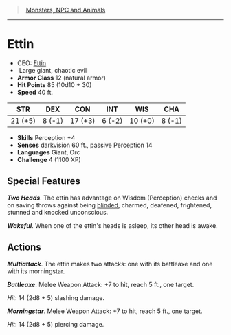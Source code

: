 ﻿---
!MonsterItem
Family: MonsterVO
Type: giant
Size: Large
Alignment: chaotic evil
ArmorClass: 12 (natural armor)
HitPoints: 85 (10d10 + 30)
Speed: 40 ft.
Strength: 21 (+5)
Dexterity: ' 8 (-1)'
Constitution: 17 (+3)
Intelligence: ' 6 (-2)'
Wisdom: 10 (+0)
Charisma: ' 8 (-1)'
Skills: Perception +4
Senses: darkvision 60 ft., passive Perception 14
Languages: Giant, Orc
Challenge: 4 (1100 XP)
Id: monsters_vo.md#ettin
ParentLink: monsters_vo.md#monsters-npc-and-animals
Name: Ettin
ParentName: Monsters, NPC and Animals
NameLevel: 1
AltName: '[Ettin](hd_monsters_ettin.md)'
Attributes:
  Name: Ettin
  Markdown: >+
    # <!--Name-->Ettin<!--/Name-->


    - CEO: <!--AltName-->[Ettin](hd_monsters_ettin.md)<!--/AltName-->

    -  <!--Size-->Large<!--/Size--> <!--Type-->giant<!--/Type-->, <!--Alignment-->chaotic evil<!--/Alignment-->

    - **Armor Class** <!--ArmorClass-->12 (natural armor)<!--/ArmorClass-->

    - **Hit Points** <!--HitPoints-->85 (10d10 + 30)<!--/HitPoints-->

    - **Speed** <!--Speed-->40 ft.<!--/Speed-->


    |STR|DEX|CON|INT|WIS|CHA|

    |---|---|---|---|---|---|

    |<!--Strength-->21 (+5)<!--/Strength-->|<!--Dexterity--> 8 (-1)<!--/Dexterity-->|<!--Constitution-->17 (+3)<!--/Constitution-->|<!--Intelligence--> 6 (-2)<!--/Intelligence-->|<!--Wisdom-->10 (+0)<!--/Wisdom-->|<!--Charisma--> 8 (-1)<!--/Charisma-->|


    - **Skills** <!--Skills-->Perception +4<!--/Skills-->

    - **Senses** <!--Senses-->darkvision 60 ft., passive Perception 14<!--/Senses-->

    - **Languages** <!--Languages-->Giant, Orc<!--/Languages-->

    - **Challenge** <!--Challenge-->4 (1100 XP)<!--/Challenge-->


    ## Special Features


    **_Two Heads_**. The ettin has advantage on Wisdom (Perception) checks and on saving throws against being [blinded](srd_conditions_blinded.md), charmed, deafened, frightened, stunned and knocked unconscious.


    **_Wakeful_**. When one of the ettin's heads is asleep, its other head is awake.


    ## Actions


    **_Multiattack_**. The ettin makes two attacks: one with its battleaxe and one with its morningstar.


    **_Battleaxe_**. Melee Weapon Attack: +7 to hit, reach 5 ft., one target.


    _Hit_: 14 (2d8 + 5) slashing damage.


    **_Morningstar_**. Melee Weapon Attack: +7 to hit, reach 5 ft., one target.


    _Hit_: 14 (2d8 + 5) piercing damage.

  AltName: '[Ettin](hd_monsters_ettin.md)'
  Size: Large
  Type: giant
  Alignment: chaotic evil
  ArmorClass: 12 (natural armor)
  HitPoints: 85 (10d10 + 30)
  Speed: 40 ft.
  Strength: 21 (+5)
  Dexterity: ' 8 (-1)'
  Constitution: 17 (+3)
  Intelligence: ' 6 (-2)'
  Wisdom: 10 (+0)
  Charisma: ' 8 (-1)'
  Skills: Perception +4
  Senses: darkvision 60 ft., passive Perception 14
  Languages: Giant, Orc
  Challenge: 4 (1100 XP)
AttributesDictionary: >+
  Name: Ettin

  Markdown: >+

    # <!--Name-->Ettin<!--/Name-->





    - CEO: <!--AltName-->[Ettin](hd_monsters_ettin.md)<!--/AltName-->



    -  <!--Size-->Large<!--/Size--> <!--Type-->giant<!--/Type-->, <!--Alignment-->chaotic evil<!--/Alignment-->



    - **Armor Class** <!--ArmorClass-->12 (natural armor)<!--/ArmorClass-->



    - **Hit Points** <!--HitPoints-->85 (10d10 + 30)<!--/HitPoints-->



    - **Speed** <!--Speed-->40 ft.<!--/Speed-->





    |STR|DEX|CON|INT|WIS|CHA|



    |---|---|---|---|---|---|



    |<!--Strength-->21 (+5)<!--/Strength-->|<!--Dexterity--> 8 (-1)<!--/Dexterity-->|<!--Constitution-->17 (+3)<!--/Constitution-->|<!--Intelligence--> 6 (-2)<!--/Intelligence-->|<!--Wisdom-->10 (+0)<!--/Wisdom-->|<!--Charisma--> 8 (-1)<!--/Charisma-->|





    - **Skills** <!--Skills-->Perception +4<!--/Skills-->



    - **Senses** <!--Senses-->darkvision 60 ft., passive Perception 14<!--/Senses-->



    - **Languages** <!--Languages-->Giant, Orc<!--/Languages-->



    - **Challenge** <!--Challenge-->4 (1100 XP)<!--/Challenge-->





    ## Special Features





    **_Two Heads_**. The ettin has advantage on Wisdom (Perception) checks and on saving throws against being [blinded](srd_conditions_blinded.md), charmed, deafened, frightened, stunned and knocked unconscious.





    **_Wakeful_**. When one of the ettin's heads is asleep, its other head is awake.





    ## Actions





    **_Multiattack_**. The ettin makes two attacks: one with its battleaxe and one with its morningstar.





    **_Battleaxe_**. Melee Weapon Attack: +7 to hit, reach 5 ft., one target.





    _Hit_: 14 (2d8 + 5) slashing damage.





    **_Morningstar_**. Melee Weapon Attack: +7 to hit, reach 5 ft., one target.





    _Hit_: 14 (2d8 + 5) piercing damage.



  AltName: '[Ettin](hd_monsters_ettin.md)'

  Size: Large

  Type: giant

  Alignment: chaotic evil

  ArmorClass: 12 (natural armor)

  HitPoints: 85 (10d10 + 30)

  Speed: 40 ft.

  Strength: 21 (+5)

  Dexterity: ' 8 (-1)'

  Constitution: 17 (+3)

  Intelligence: ' 6 (-2)'

  Wisdom: 10 (+0)

  Charisma: ' 8 (-1)'

  Skills: Perception +4

  Senses: darkvision 60 ft., passive Perception 14

  Languages: Giant, Orc

  Challenge: 4 (1100 XP)

---
> [Monsters, NPC and Animals](srd_monsters.md)

---

# Ettin

- CEO: [Ettin](hd_monsters_ettin.md)
-  Large giant, chaotic evil
- **Armor Class** 12 (natural armor)
- **Hit Points** 85 (10d10 + 30)
- **Speed** 40 ft.

|STR|DEX|CON|INT|WIS|CHA|
|---|---|---|---|---|---|
|21 (+5)| 8 (-1)|17 (+3)| 6 (-2)|10 (+0)| 8 (-1)|

- **Skills** Perception +4
- **Senses** darkvision 60 ft., passive Perception 14
- **Languages** Giant, Orc
- **Challenge** 4 (1100 XP)

## Special Features

**_Two Heads_**. The ettin has advantage on Wisdom (Perception) checks and on saving throws against being [blinded](srd_conditions_blinded.md), charmed, deafened, frightened, stunned and knocked unconscious.

**_Wakeful_**. When one of the ettin's heads is asleep, its other head is awake.

## Actions

**_Multiattack_**. The ettin makes two attacks: one with its battleaxe and one with its morningstar.

**_Battleaxe_**. Melee Weapon Attack: +7 to hit, reach 5 ft., one target.

_Hit_: 14 (2d8 + 5) slashing damage.

**_Morningstar_**. Melee Weapon Attack: +7 to hit, reach 5 ft., one target.

_Hit_: 14 (2d8 + 5) piercing damage.

